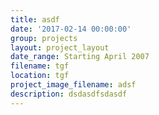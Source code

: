 ```yaml
---
title: asdf
date: '2017-02-14 00:00:00'
group: projects
layout: project_layout
date_range: Starting April 2007
filename: tgf
location: tgf
project_image_filename: adsf
description: dsdasdfsdasdf
---
```

